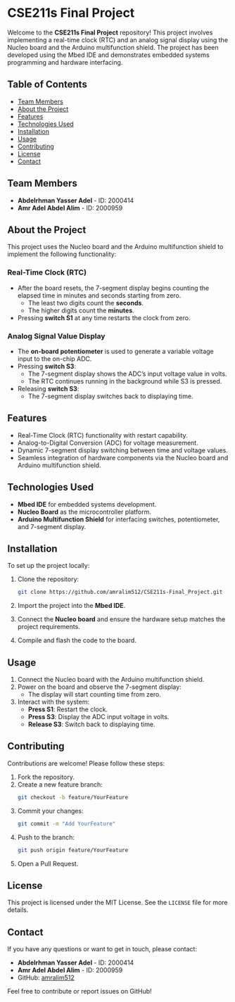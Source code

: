 # CSE211s Final Project

Welcome to the **CSE211s Final Project** repository! This project involves implementing a real-time clock (RTC) and an analog signal display using the Nucleo board and the Arduino multifunction shield. The project has been developed using the Mbed IDE and demonstrates embedded systems programming and hardware interfacing.

## Table of Contents

- [Team Members](#team-members)
- [About the Project](#about-the-project)
- [Features](#features)
- [Technologies Used](#technologies-used)
- [Installation](#installation)
- [Usage](#usage)
- [Contributing](#contributing)
- [License](#license)
- [Contact](#contact)
  
## Team Members

- **Abdelrhman Yasser Adel** - ID: 2000414
- **Amr Adel Abdel Alim** - ID: 2000959

## About the Project

This project uses the Nucleo board and the Arduino multifunction shield to implement the following functionality:

### Real-Time Clock (RTC)

- After the board resets, the 7-segment display begins counting the elapsed time in minutes and seconds starting from zero.
  - The least two digits count the **seconds**.
  - The higher digits count the **minutes**.
- Pressing **switch S1** at any time restarts the clock from zero.

### Analog Signal Value Display

- The **on-board potentiometer** is used to generate a variable voltage input to the on-chip ADC.
- Pressing **switch S3**:
  - The 7-segment display shows the ADC’s input voltage value in volts.
  - The RTC continues running in the background while S3 is pressed.
- Releasing **switch S3**:
  - The 7-segment display switches back to displaying time.


## Features

- Real-Time Clock (RTC) functionality with restart capability.
- Analog-to-Digital Conversion (ADC) for voltage measurement.
- Dynamic 7-segment display switching between time and voltage values.
- Seamless integration of hardware components via the Nucleo board and Arduino multifunction shield.

## Technologies Used

- **Mbed IDE** for embedded systems development.
- **Nucleo Board** as the microcontroller platform.
- **Arduino Multifunction Shield** for interfacing switches, potentiometer, and 7-segment display.

## Installation

To set up the project locally:

1. Clone the repository:
   ```bash
   git clone https://github.com/amralim512/CSE211s-Final_Project.git
   ```
2. Import the project into the **Mbed IDE**.

3. Connect the **Nucleo board** and ensure the hardware setup matches the project requirements.

4. Compile and flash the code to the board.

## Usage

1. Connect the Nucleo board with the Arduino multifunction shield.
2. Power on the board and observe the 7-segment display:
   - The display will start counting time from zero.
3. Interact with the system:
   - **Press S1**: Restart the clock.
   - **Press S3**: Display the ADC input voltage in volts.
   - **Release S3**: Switch back to displaying time.

## Contributing

Contributions are welcome! Please follow these steps:

1. Fork the repository.
2. Create a new feature branch:
   ```bash
   git checkout -b feature/YourFeature
   ```
3. Commit your changes:
   ```bash
   git commit -m "Add YourFeature"
   ```
4. Push to the branch:
   ```bash
   git push origin feature/YourFeature
   ```
5. Open a Pull Request.

## License

This project is licensed under the MIT License. See the `LICENSE` file for more details.

## Contact

If you have any questions or want to get in touch, please contact:

- **Abdelrhman Yasser Adel** - ID: 2000414
- **Amr Adel Abdel Alim** - ID: 2000959
- GitHub: [amralim512](https://github.com/amralim512)

Feel free to contribute or report issues on GitHub!
